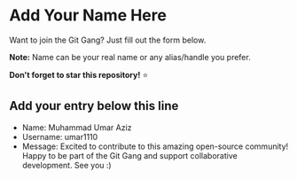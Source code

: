 # Add Your Name Here

Want to join the Git Gang? Just fill out the form below.

**Note:** Name can be your real name or any alias/handle you prefer.

**Don't forget to star this repository!** ⭐

## Add your entry below this line

- Name: Muhammad Umar Aziz
- Username: umar1110
- Message: Excited to contribute to this amazing open-source community! Happy to be part of the Git Gang and support collaborative development. See you :) 
